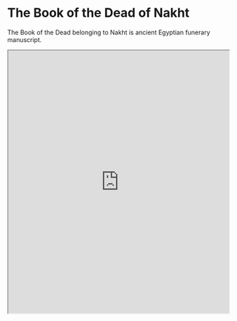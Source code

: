 # The Book of the Dead of Nakht

The Book of the Dead belonging to Nakht is ancient Egyptian funerary manuscript.

<iframe width="100%" height="600" src="https://projectmirador.org/embed/?iiif-content=https://iiif-test.github.io/Space/manifests/ganymede-2021-06-07.json"></iframe>
